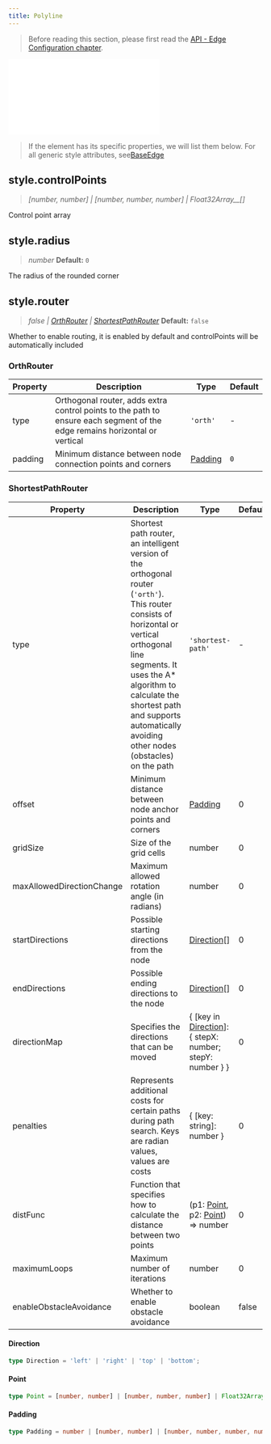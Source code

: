 ```yaml
---
title: Polyline
---
```


> Before reading this section, please first read the [API - Edge Configuration chapter](/api/elements/edges/base-edge).

<embed src="@/common/api/elements/edges/polyline.md"></embed>

> If the element has its specific properties, we will list them below. For all generic style attributes, see[BaseEdge](./BaseEdge.en.md)

## style.controlPoints

> _[number, number] \| [number, number, number] \| Float32Array\_\_[]_

Control point array

## style.radius

> _number_ **Default:** `0`

The radius of the rounded corner

## style.router

> _false \| [OrthRouter](#orthrouter) \| [ShortestPathRouter](#shortestpathrouter)_ **Default:** `false`

Whether to enable routing, it is enabled by default and controlPoints will be automatically included

### OrthRouter

| Property | Description                                                                                                                | Type                | Default |
| -------- | -------------------------------------------------------------------------------------------------------------------------- | ------------------- | ------- |
| type     | Orthogonal router, adds extra control points to the path to ensure each segment of the edge remains horizontal or vertical | `'orth'`            | -       |
| padding  | Minimum distance between node connection points and corners                                                                | [Padding](#padding) | `0`     |

### ShortestPathRouter

| Property                  | Description                                                                                                                                                                                                                                                                                 | Type                                                                   | Default |
| ------------------------- | ------------------------------------------------------------------------------------------------------------------------------------------------------------------------------------------------------------------------------------------------------------------------------------------- | ---------------------------------------------------------------------- | ------- |
| type                      | Shortest path router, an intelligent version of the orthogonal router (`'orth'`). This router consists of horizontal or vertical orthogonal line segments. It uses the A\* algorithm to calculate the shortest path and supports automatically avoiding other nodes (obstacles) on the path | `'shortest-path'`                                                      | -       |
| offset                    | Minimum distance between node anchor points and corners                                                                                                                                                                                                                                     | [Padding](#padding)                                                    | 0       |
| gridSize                  | Size of the grid cells                                                                                                                                                                                                                                                                      | number                                                                 | 0       |
| maxAllowedDirectionChange | Maximum allowed rotation angle (in radians)                                                                                                                                                                                                                                                 | number                                                                 | 0       |
| startDirections           | Possible starting directions from the node                                                                                                                                                                                                                                                  | [Direction](#direction)[]                                              | 0       |
| endDirections             | Possible ending directions to the node                                                                                                                                                                                                                                                      | [Direction](#direction)[]                                              | 0       |
| directionMap              | Specifies the directions that can be moved                                                                                                                                                                                                                                                  | { [key in [Direction](#direction)]: { stepX: number; stepY: number } } | 0       |
| penalties                 | Represents additional costs for certain paths during path search. Keys are radian values, values are costs                                                                                                                                                                                  | { [key: string]: number }                                              | 0       |
| distFunc                  | Function that specifies how to calculate the distance between two points                                                                                                                                                                                                                    | (p1: [Point](#point), p2: [Point](#point)) => number                   | 0       |
| maximumLoops              | Maximum number of iterations                                                                                                                                                                                                                                                                | number                                                                 | 0       |
| enableObstacleAvoidance   | Whether to enable obstacle avoidance                                                                                                                                                                                                                                                        | boolean                                                                | false   |

#### Direction

```typescript
type Direction = 'left' | 'right' | 'top' | 'bottom';
```

#### Point

```typescript
type Point = [number, number] | [number, number, number] | Float32Array;
```

#### Padding

```typescript
type Padding = number | [number, number] | [number, number, number, number];
```
